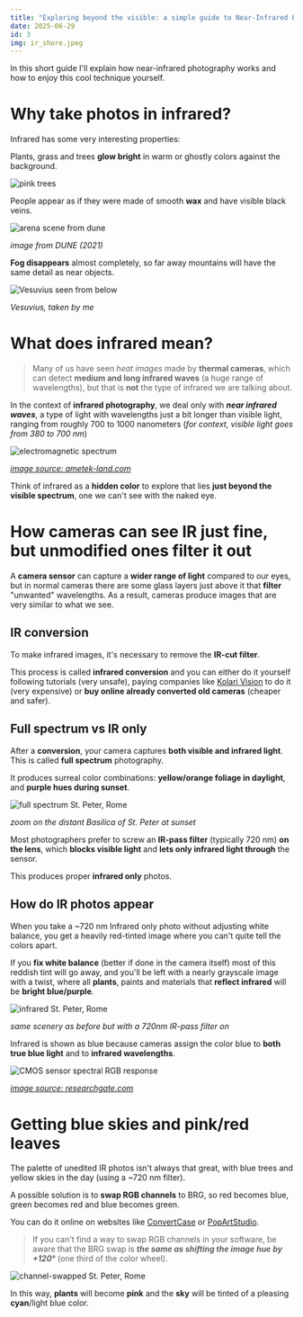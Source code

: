 ```yaml
---
title: "Exploring beyond the visible: a simple guide to Near-Infrared Photography"
date: 2025-06-29
id: 3
img: ir_shore.jpeg
---
```

In this short guide I'll explain how near-infrared photography works and how to enjoy this cool technique yourself.

# Why take photos in infrared?

Infrared has some very interesting properties:

Plants, grass and trees **glow bright** in warm or ghostly colors against the background.

![pink trees](3_imgs/trees.jpg)

People appear as if they were made of smooth **wax** and have visible black veins.

![arena scene from dune](3_imgs/dune.jpg)

*image from DUNE (2021)*

**Fog disappears** almost completely, so far away mountains will have the same detail as near objects.

![Vesuvius seen from below](3_imgs/vesuvius.jpg)

*Vesuvius, taken by me*

# What does infrared mean?

> Many of us have seen *heat images* made by **thermal cameras**, which can detect **medium and long infrared waves** (a huge range of wavelengths), but that is **not** the type of infrared we are talking about.

In the context of **infrared photography**, we deal only with ***near infrared waves***, a type of light with wavelengths just a bit longer than visible light, ranging from roughly 700 to 1000 nanometers (*for context, visible light goes from 380 to 700 nm*)

![electromagnetic spectrum](3_imgs/spectrum.jpg)

*[image source: ametek-land.com](https://www.ametek-land.com/pressreleases/blog/2021/june/thermalinfraredrangeblog)*

Think of infrared as a **hidden color** to explore that lies **just beyond the visible spectrum**, one we can't see with the naked eye.

# How cameras can see IR just fine, but unmodified ones filter it out

A **camera sensor** can capture a **wider range of light** compared to our eyes, but in normal cameras there are some glass layers just above it that **filter** "unwanted" wavelengths. As a result, cameras produce images that are very similar to what we see.

## IR conversion

To make infrared images, it's necessary to remove the **IR-cut filter**.

This process is called **infrared conversion** and you can either do it yourself following tutorials (very unsafe), paying companies like [Kolari Vision](kolarivision.com) to do it (very expensive) or **buy online already converted old cameras** (cheaper and safer).

## Full spectrum vs IR only

After a **conversion**, your camera captures **both visible and infrared light**. This is called **full spectrum** photography.

It produces surreal color combinations: **yellow/orange foliage in daylight**, and **purple hues during sunset**.

![full spectrum St. Peter, Rome](3_imgs/fullspectrum.jpg)

*zoom on the distant Basilica of St. Peter at sunset*

Most photographers prefer to screw an **IR-pass filter** (typically 720 nm) **on the lens**, which **blocks visible light** and **lets only infrared light through** the sensor.

This produces proper **infrared only** photos.

## How do IR photos appear

When you take a ~720 nm Infrared only photo without adjusting white balance, you get a heavily red-tinted image where you can't quite tell the colors apart.

If you **fix white balance** (better if done in the camera itself) most of this reddish tint will go away, and you'll be left with a nearly grayscale image with a twist, where all **plants**, paints and materials that **reflect infrared** will be **bright blue/purple**.

![infrared St. Peter, Rome](3_imgs/infrared.jpg)

*same scenery as before but with a 720nm IR-pass filter on*

Infrared is shown as blue because cameras assign the color blue to **both** **true blue light** and to **infrared wavelengths**.

![CMOS sensor spectral RGB response](3_imgs/cmos.png)

*[image source: researchgate.com](https://www.google.com/url?sa=i&url=https%3A%2F%2Fwww.researchgate.net%2Ffigure%2FSpectral-sensitivity-for-a-typical-CMOS-sensor-37_fig1_371432862&psig=AOvVaw3V4zqVYlQtfUMcIHytZP9h&ust=1751313789136000&source=images&cd=vfe&opi=89978449&ved=0CBcQjhxqFwoTCPDFobS2l44DFQAAAAAdAAAAABAE)*

# Getting blue skies and pink/red leaves

The palette of unedited IR photos isn't always that great, with blue trees and yellow skies in the day (using a ~720 nm filter).

A possible solution is to **swap RGB channels** to BRG, so red becomes blue, green becomes red and blue becomes green.

You can do it online on websites like [ConvertCase](https://www.convertcase.com/image/swap-rgb-channels) or [PopArtStudio](https://www.popartstudio.nl/effect.aspx?lang=0&user=&help=0&scrolltop=1&effect=SwapBRG).

> If you can't find a way to swap RGB channels in your software, be aware that the BRG swap is ***the same as shifting the image hue by +120°*** (one third of the color wheel).

![channel-swapped St. Peter, Rome](3_imgs/swapped.jpg)

In this way, **plants** will become **pink** and the **sky** will be tinted of a pleasing **cyan**/light blue color.
